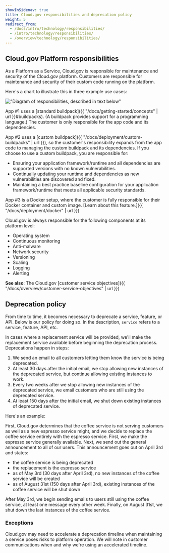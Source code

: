 ```yaml
---
showInSidenav: true
title: Cloud.gov responsibilities and deprecation policy
weight: 5
redirect_from:
  - /docs/intro/technology/responsibilities/
  - /intro/technology/responsibilities/
  - /overview/technology/responsibilities/
---
```


## Cloud.gov Platform responsibilities

As a Platform as a Service, Cloud.gov is responsible for maintenance and security of the Cloud.gov platform. Customers are responsible for maintenance and security of their custom code running on the platform.

Here's a chart to illustrate this in three example use cases:

!["Diagram of responsibilities, described in text below"]({{site.baseurl}}/img/content/boundaries.svg)

<!-- Source for this diagram is https://docs.google.com/drawings/d/1UBiOteSPXpA72KE52Kh-j7aYr73zTkzJ_oMuw5F293I/edit -->

App #1 uses a [standard buildpack]({{ "/docs/getting-started/concepts" | url }}#buildpacks). (A buildpack provides support for a programming language.) The customer is only responsible for the app code and its dependencies.

App #2 uses a [custom buildpack]({{ "/docs/deployment/custom-buildpacks" | url }}), so the customer's responsibility expands from the app code to managing the custom buildpack and its dependencies. If you choose to use a custom buildpack, you are responsible for:

* Ensuring your application framework/runtime and all dependencies are supported versions with no known vulnerabilities.
* Continually updating your runtime and dependencies as new vulnerabilities are discovered and fixed.
* Maintaining a best practice baseline configuration for your application framework/runtime that meets all applicable security standards.

App #3 is a Docker setup, where the customer is fully responsible for their Docker container and custom image. [Learn about this feature.]({{ "/docs/deployment/docker" | url }})

Cloud.gov is always responsible for the following components at its platform level:

* Operating system
* Continuous monitoring
* Anti-malware
* Network security
* Versioning
* Scaling
* Logging
* Alerting

**See also**: The Cloud.gov [customer service objectives]({{ "/docs/overview/customer-service-objectives" | url }})

## Deprecation policy

From time to time, it becomes necessary to deprecate a service, feature, or API. Below is our policy for doing so. In the description, `service`
refers to a service, feature, API, etc.

In cases where a replacement service will be provided, we'll make the replacement service available before beginning the deprecation process.
Deprecations happen in steps:

1. We send an email to all customers letting them know the service is being deprecated.
1. At least 30 days after the initial email, we stop allowing new instances of the deprecated service, but continue allowing existing instances to work.
1. Every two weeks after we stop allowing new instances of the deprecated service, we email customers who are still using the deprecated service.
1. At least 150 days after the initial email, we shut down existing instances of deprecated service.


Here's an example:

First, Cloud.gov determines that the coffee service is not serving customers as well as a new espresso service might, and we decide
to replace the coffee service entirely with the espresso service.
First, we make the espresso service generally available. Next, we send out the general announcement to all of our users. This announcement goes out on April 3rd and states:

- the coffee service is being deprecated
- the replacement is the espresso service
- as of May 3rd (30 days after April 3rd), no new instances of the coffee service will be created
- as of August 31st (150 days after April 3rd), existing instances of the coffee service will be shut down

After May 3rd, we begin sending emails to users still using the coffee service, at least one message every other week.
Finally, on August 31st, we shut down the last instances of the coffee service.

### Exceptions

Cloud.gov may need to accelerate a deprecation timeline when maintaining a service poses risks to platform
operation. We will note in customer communications when and why we're using an accelerated timeline.